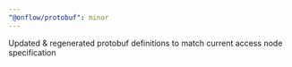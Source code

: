 ```yaml
---
"@onflow/protobuf": minor
---
```


Updated & regenerated protobuf definitions to match current access node specification
